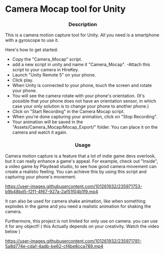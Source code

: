 # Camera Mocap tool for Unity


<h3 align="center">Description</h3>


This is a camera motion capture tool for Unity. All you need is a smartphone with a gyroscope to use it.

Here's how to get started:

- Copy the "Camera_Mocap" script.
- add a new script in unity and name it "Camera_Mocap".
 -Attach this script to your camera in HireKey.
- Launch "Unity Remote 5" on your phone.
- Click play.
- When Unity is connected to your phone, touch the screen and rotate your phone.
- You will see the camera rotate with your phone's orientation. (It's possible that your phone does not have an orientation sensor, in which case your only solution is to change your phone to another phone.)
- Click on "Start Recording" in the Camera Mocap script.
- When you're done capturing your animation, click on "Stop Recording".
- Your animation will be saved in the "Assets/Camera_Mocap/Mocap_Export/" folder. You can place it on the camera and watch it again.

<h3 align="center">Usage</h3>

Camera motion capture is a feature that a lot of indie game devs overlook, but it can really enhance a game's appeal. For example, check out "Inside", a video game by Playdead studio, to see how good camera movement can create a realistic feeling. You can achieve this by using this script and capturing your phone's movement.



https://user-images.githubusercontent.com/101261932/235971753-b9b48bd5-f2f1-4f67-927a-2af51f04b1f9.mp4



It can also be used for camera shake animation, like when something explodes in the game and you need a realistic animation for shaking the camera.


Furthermore, this project is not limited for only use on camera. you can use it for any object!! ( this Actually depends on your creativity. Watch the video below )





https://user-images.githubusercontent.com/101261932/235971781-5a8d774e-cda1-4adb-be62-cf4be8cca789.mp4



